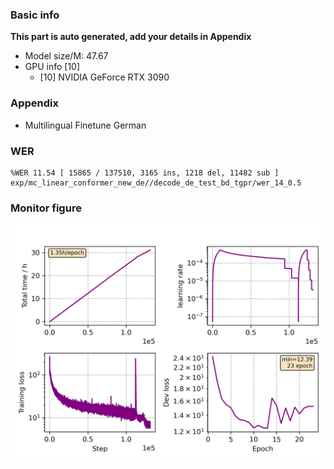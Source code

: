 ### Basic info

**This part is auto generated, add your details in Appendix**

* Model size/M: 47.67
* GPU info \[10\]
  * \[10\] NVIDIA GeForce RTX 3090

### Appendix

* Multilingual Finetune German

### WER
```
%WER 11.54 [ 15865 / 137510, 3165 ins, 1218 del, 11482 sub ] exp/mc_linear_conformer_new_de//decode_de_test_bd_tgpr/wer_14_0.5
```

### Monitor figure
![monitor](./monitor.png)
